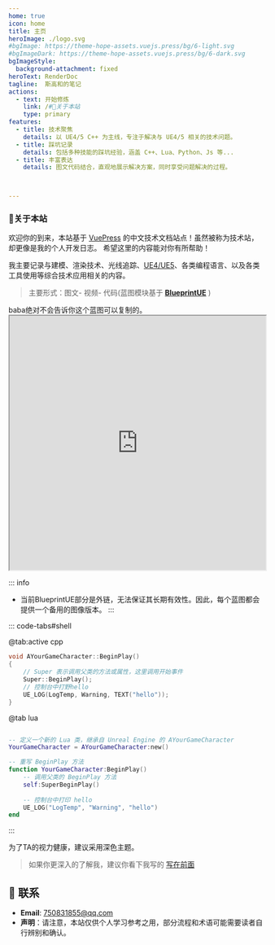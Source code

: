 ```yaml
---
home: true
icon: home
title: 主页
heroImage: ./logo.svg
#bgImage: https://theme-hope-assets.vuejs.press/bg/6-light.svg
#bgImageDark: https://theme-hope-assets.vuejs.press/bg/6-dark.svg
bgImageStyle:
  background-attachment: fixed
heroText: RenderDoc
tagline:  斯高和的笔记
actions:
  - text: 开始修炼
    link: /#🤞关于本站
    type: primary
features:
  - title: 技术聚焦
    details: 以 UE4/5 C++ 为主线，专注于解决与 UE4/5 相关的技术问题。
  - title: 踩坑记录
    details: 包括多种技能的踩坑经验，涵盖 C++、Lua、Python、Js 等...
  - title: 丰富表达
    details: 图文代码结合，直观地展示解决方案，同时享受问题解决的过程。



---
```

### 🤞关于本站

欢迎你的到来，本站基于 [VuePress](https://theme-hope.vuejs.press/zh/) 的中文技术文档站点！虽然被称为技术站，却更像是我的个人开发日志。
希望这里的内容能对你有所帮助！

我主要记录与建模、渲染技术、光线追踪、[UE4/UE5](https://docs.unrealengine.com/5.0/zh-CN/)、各类编程语言、以及各类工具使用等综合技术应用相关的内容。

>主要形式：图文- 视频- 代码(蓝图模块基于 **[BlueprintUE](https://blueprintue.com/)** )

<ChatMessage avatar="./assets/emoji/blzt.png" :avatarWidth="40">
baba绝对不会告诉你这个蓝图可以复制的。
</ChatMessage>
<br>
<iframe src="https://blueprintue.com/render/j0oxoqx7/" width="100%" height="500" scrolling="no" allowfullscreen></iframe>

::: info
* 当前BlueprintUE部分是外链，无法保证其长期有效性。因此，每个蓝图都会提供一个备用的图像版本。
:::


::: code-tabs#shell

@tab:active  cpp

``` cpp
void AYourGameCharacter::BeginPlay()
{
    // Super 表示调用父类的方法或属性，这里调用开始事件
    Super::BeginPlay();
    // 控制台中打野hello
    UE_LOG(LogTemp, Warning, TEXT("hello"));
}
```

@tab lua

```lua

-- 定义一个新的 Lua 类，继承自 Unreal Engine 的 AYourGameCharacter
YourGameCharacter = AYourGameCharacter:new()

-- 重写 BeginPlay 方法
function YourGameCharacter:BeginPlay()
    -- 调用父类的 BeginPlay 方法
    self:SuperBeginPlay()
    
    -- 控制台中打印 hello
    UE_LOG("LogTemp", "Warning", "hello")
end

```
:::

<ChatMessage avatar="./assets/emoji/ybk.png" :avatarWidth="40">
 为了TA的视力健康，建议采用深色主题。
</ChatMessage>

>如果你更深入的了解我，建议你看下我写的 [写在前面](/preface/README.md)

## :email: 联系

- **Email**: <a href="mailto:750831855@qq.com">750831855@qq.com</a>
- **声明**：请注意，本站仅供个人学习参考之用，部分流程和术语可能需要读者自行辨别和确认。

